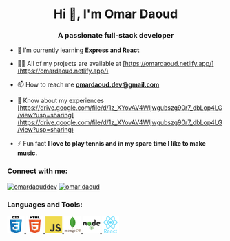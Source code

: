 <h1 align="center">Hi 👋, I'm Omar Daoud</h1>
<h3 align="center">A passionate full-stack developer</h3>

- 🌱 I’m currently learning **Express and React**

- 👨‍💻 All of my projects are available at [https://omardaoud.netlify.app/](https://omardaoud.netlify.app/)

- 📫 How to reach me **omardaoud.dev@gmail.com**

- 📄 Know about my experiences [https://drive.google.com/file/d/1z_XYovAV4Wljwgubszg90r7_dbLop4LG/view?usp=sharing](https://drive.google.com/file/d/1z_XYovAV4Wljwgubszg90r7_dbLop4LG/view?usp=sharing)

- ⚡ Fun fact **I love to play tennis and in my spare time I like to make music.**

<h3 align="left">Connect with me:</h3>
<p align="left">
<a href="https://twitter.com/omardaouddev" target="blank"><img align="center" src="https://raw.githubusercontent.com/rahuldkjain/github-profile-readme-generator/master/src/images/icons/Social/twitter.svg" alt="omardaouddev" height="30" width="40" /></a>
<a href="https://linkedin.com/in/omar-daoud-10939221b/" target="blank"><img align="center" src="https://raw.githubusercontent.com/rahuldkjain/github-profile-readme-generator/master/src/images/icons/Social/linked-in-alt.svg" alt="omar daoud" height="30" width="40" /></a>
</p>

<h3 align="left">Languages and Tools:</h3>
<p align="left"> <a href="https://www.w3schools.com/css/" target="_blank" rel="noreferrer"> <img src="https://raw.githubusercontent.com/devicons/devicon/master/icons/css3/css3-original-wordmark.svg" alt="css3" width="40" height="40"/> </a> <a href="https://www.w3.org/html/" target="_blank" rel="noreferrer"> <img src="https://raw.githubusercontent.com/devicons/devicon/master/icons/html5/html5-original-wordmark.svg" alt="html5" width="40" height="40"/> </a> <a href="https://developer.mozilla.org/en-US/docs/Web/JavaScript" target="_blank" rel="noreferrer"> <img src="https://raw.githubusercontent.com/devicons/devicon/master/icons/javascript/javascript-original.svg" alt="javascript" width="40" height="40"/> </a> <a href="https://www.mongodb.com/" target="_blank" rel="noreferrer"> <img src="https://raw.githubusercontent.com/devicons/devicon/master/icons/mongodb/mongodb-original-wordmark.svg" alt="mongodb" width="40" height="40"/> </a> <a href="https://nodejs.org" target="_blank" rel="noreferrer"> <img src="https://raw.githubusercontent.com/devicons/devicon/master/icons/nodejs/nodejs-original-wordmark.svg" alt="nodejs" width="40" height="40"/> </a> <a href="https://reactjs.org/" target="_blank" rel="noreferrer"> <img src="https://raw.githubusercontent.com/devicons/devicon/master/icons/react/react-original-wordmark.svg" alt="react" width="40" height="40"/> </a> </p>

